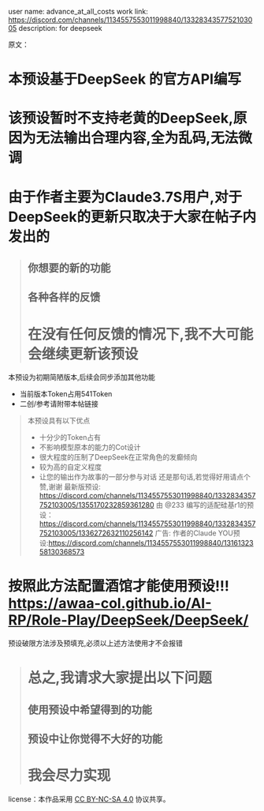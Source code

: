 user name:  advance_at_all_costs
work link: https://discord.com/channels/1134557553011998840/1332834357752103005
description: for deepseek

原文：
# 本预设基于DeepSeek 的官方API编写
# 该预设暂时不支持老黄的DeepSeek,原因为无法输出合理内容,全为乱码,无法微调

# 由于作者主要为Claude3.7S用户,对于DeepSeek的更新只取决于大家在帖子内发出的
> ## 你想要的新的功能
> ## 各种各样的反馈
> # 在没有任何反馈的情况下,我不大可能会继续更新该预设
本预设为初期简陋版本,后续会同步添加其他功能
- 当前版本Token占用541Token
- 二创/参考请附带本帖链接

> 本预设具有以下优点
> - 十分少的Token占有
> - 不影响模型原本的能力的Cot设计
> - 很大程度的压制了DeepSeek在正常角色的发癫倾向
> - 较为高的自定义程度
> - 让您的输出作为故事的一部分参与对话
还是那句话,若觉得好用请点个赞,谢谢
最新版预设: https://discord.com/channels/1134557553011998840/1332834357752103005/1355170232859361280
由 @233 编写的适配硅基r1的预设：https://discord.com/channels/1134557553011998840/1332834357752103005/1336272632110256142
广告: 作者的Claude YOU预设:https://discord.com/channels/1134557553011998840/1316132358130368573
# 按照此方法配置酒馆才能使用预设!!! https://awaa-col.github.io/AI-RP/Role-Play/DeepSeek/DeepSeek/
预设破限方法涉及预填充,必须以上述方法使用才不会报错

> # 总之,我请求大家提出以下问题
> ## 使用预设中希望得到的功能
> ## 预设中让你觉得不大好的功能
> # 我会尽力实现


 license：本作品采用 [CC BY-NC-SA 4.0](https://creativecommons.org/licenses/by-nc-sa/4.0/) 协议共享。
